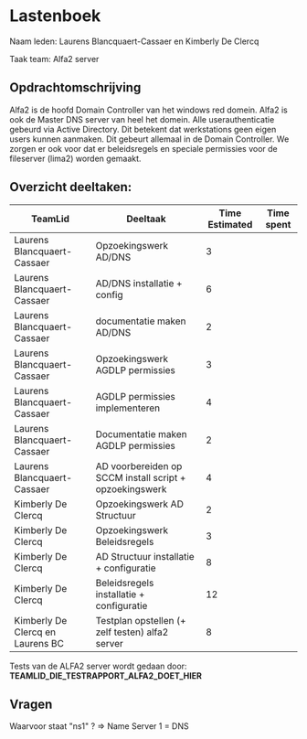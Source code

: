 # Lastenboek

Naam leden: Laurens Blancquaert-Cassaer en Kimberly De Clercq

Taak team: Alfa2 server

## Opdrachtomschrijving
Alfa2 is de hoofd Domain Controller van het windows red domein. Alfa2 is ook de Master DNS server van heel het domein.
Alle userauthenticatie gebeurd via Active Directory. Dit betekent dat werkstations geen eigen users kunnen aanmaken. Dit gebeurt allemaal in de Domain Controller. We zorgen er ook voor dat er beleidsregels en speciale permissies voor de fileserver (lima2) worden gemaakt.

## Overzicht deeltaken:
| TeamLid                     | Deeltaak          | Time Estimated | Time spent  |
| --------------              | --------------    | -------------- | --------------|
| Laurens Blancquaert-Cassaer | Opzoekingswerk AD/DNS   | 3        |               |
| Laurens Blancquaert-Cassaer | AD/DNS installatie + config   |  6 |               |
| Laurens Blancquaert-Cassaer | documentatie maken AD/DNS  |  2    |               |
| Laurens Blancquaert-Cassaer | Opzoekingswerk AGDLP permissies | 3 |              |
| Laurens Blancquaert-Cassaer | AGDLP permissies implementeren  | 4 |              |
| Laurens Blancquaert-Cassaer | Documentatie maken AGDLP permissies | 2 |          |
| Laurens Blancquaert-Cassaer | AD voorbereiden op SCCM install script + opzoekingswerk | 4 |          |
| Kimberly De Clercq | Opzoekingswerk AD Structuur | 2  |    |
| Kimberly De Clercq | Opzoekingswerk Beleidsregels | 3 |    |
| Kimberly De Clercq | AD Structuur installatie + configuratie | 8 |    |
| Kimberly De Clercq | Beleidsregels installatie + configuratie | 12 |    |
| Kimberly De Clercq en Laurens BC  | Testplan opstellen (+ zelf testen) alfa2 server | 8  |    |

Tests van de ALFA2 server wordt gedaan door: **TEAMLID_DIE_TESTRAPPORT_ALFA2_DOET_HIER**

## Vragen
Waarvoor staat "ns1" ?   => Name Server 1 = DNS
